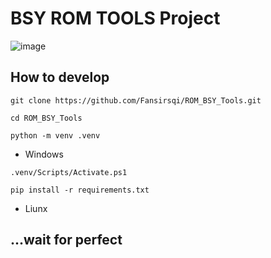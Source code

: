 # BSY ROM TOOLS Project

![image](https://cdn.jsdelivr.net/gh/Fansirsqi/picx-images-hosting@master/20241015/image.9nzs2kldr9.webp)

## How to develop

`git clone https://github.com/Fansirsqi/ROM_BSY_Tools.git`

`cd ROM_BSY_Tools`

`python -m venv .venv`

- Windows

`.venv/Scripts/Activate.ps1`

`pip install -r requirements.txt`

- Liunx

## ...wait for perfect
